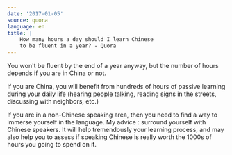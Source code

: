 ```yaml
---
date: '2017-01-05'
source: quora
language: en
title: |
    How many hours a day should I learn Chinese
    to be fluent in a year? - Quora
---
```


You won't be fluent by the end of a year anyway, but the number of hours
depends if you are in China or not.

If you are China, you will benefit from hundreds of hours of passive
learning during your daily life (hearing people talking, reading signs
in the streets, discussing with neighbors, etc.)

If you are in a non-Chinese speaking area, then you need to find a way
to immerse yourself in the language. My advice : surround yourself with
Chinese speakers. It will help tremendously your learning process, and
may also help you to assess if speaking Chinese is really worth the
1000s of hours you going to spend on it.
